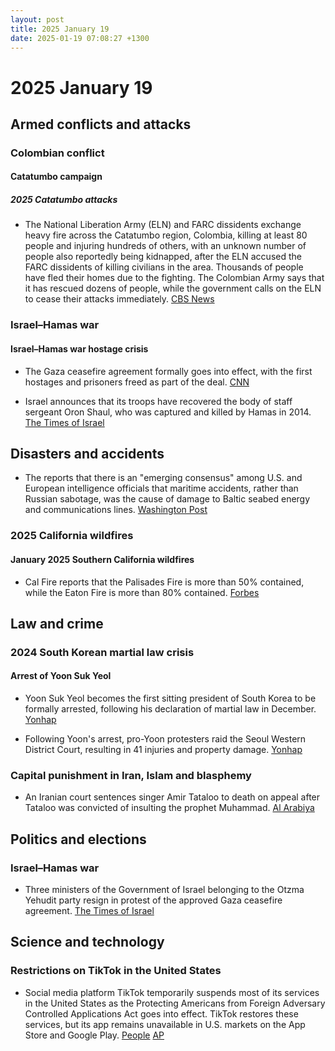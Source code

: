 ```yaml
---
layout: post
title: 2025 January 19
date: 2025-01-19 07:08:27 +1300
---
```


# 2025 January 19

## Armed conflicts and attacks

### Colombian conflict

#### Catatumbo campaign

##### 2025 Catatumbo attacks

- The National Liberation Army (ELN) and FARC dissidents exchange heavy fire across the Catatumbo region, Colombia, killing at least 80 people and injuring hundreds of others, with an unknown number of people also reportedly being kidnapped, after the ELN accused the FARC dissidents of killing civilians in the area. Thousands of people have fled their homes due to the fighting. The Colombian Army says that it has rescued dozens of people, while the government calls on the ELN to cease their attacks immediately. [CBS News](https://www.cbsnews.com/news/kidnapped-colombia-peace-talks-fail-rebel-national-liberation-army/)

### Israel–Hamas war

#### Israel–Hamas war hostage crisis

- The Gaza ceasefire agreement formally goes into effect, with the first hostages and prisoners freed as part of the deal. [CNN](https://edition.cnn.com/world/live-news/israel-hamas-ceasefire-war-palestine-01-19-25/index.html)

- Israel announces that its troops have recovered the body of staff sergeant Oron Shaul, who was captured and killed by Hamas in 2014. [The Times of Israel](https://www.timesofisrael.com/liveblog_entry/body-of-oron-shaul-killed-and-captured-by-hamas-in-2014-recovered-from-gaza/)

## Disasters and accidents

- The reports that there is an "emerging consensus" among U.S. and European intelligence officials that maritime accidents, rather than Russian sabotage, was the cause of damage to Baltic seabed energy and communications lines. [Washington Post](https://www.washingtonpost.com/world/2025/01/19/russia-baltic-undersea-cables-accidents-sabotage/)

### 2025 California wildfires

#### January 2025 Southern California wildfires

- Cal Fire reports that the Palisades Fire is more than 50% contained, while the Eaton Fire is more than 80% contained. [Forbes](https://www.forbes.com/sites/antoniopequenoiv/2025/01/19/california-wildfire-updates-palisades-fire-finally-over-50-contained/)

## Law and crime

### 2024 South Korean martial law crisis

#### Arrest of Yoon Suk Yeol

- Yoon Suk Yeol becomes the first sitting president of South Korea to be formally arrested, following his declaration of martial law in December. [Yonhap](https://www.yna.co.kr/view/AKR20250118038600004?section=society/all)

- Following Yoon's arrest, pro-Yoon protesters raid the Seoul Western District Court, resulting in 41 injuries and property damage. [Yonhap](https://www.yna.co.kr/view/AKR20250119008151004)

### Capital punishment in Iran, Islam and blasphemy

- An Iranian court sentences singer Amir Tataloo to death on appeal after Tataloo was convicted of insulting the prophet Muhammad. [Al Arabiya](https://english.alarabiya.net/News/middle-east/2025/01/19/iran-court-sentences-pop-singer-tataloo-to-death)

## Politics and elections

### Israel–Hamas war

- Three ministers of the Government of Israel belonging to the Otzma Yehudit party resign in protest of the approved Gaza ceasefire agreement. [The Times of Israel](https://www.timesofisrael.com/otzma-yehudit-exits-coalition-over-gaza-deal-blasting-it-as-victory-for-terrorism/)

## Science and technology

### Restrictions on TikTok in the United States

- Social media platform TikTok temporarily suspends most of its services in the United States as the Protecting Americans from Foreign Adversary Controlled Applications Act goes into effect. TikTok restores these services, but its app remains unavailable in U.S. markets on the App Store and Google Play. [People](https://people.com/tiktok-working-to-restore-service-in-us-less-than-24-hours-after-ban-8777120) [AP](https://apnews.com/article/tiktok-ban-trump-biden-china-bdc79b7ce741a81761f67ea56d410103)